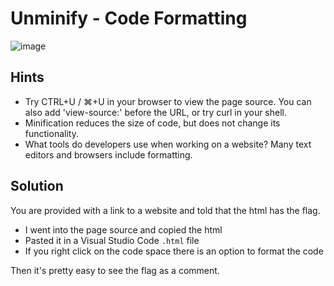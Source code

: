 # Unminify - Code Formatting 
![image](https://github.com/JosephB10/CTF-Writeups/assets/105746932/99c3da67-72b6-47ac-b579-096af71ddcd2)
## Hints 
- Try CTRL+U / ⌘+U in your browser to view the page source. You can also add 'view-source:' before the URL, or try curl <URL> in your shell.
- Minification reduces the size of code, but does not change its functionality.
- What tools do developers use when working on a website? Many text editors and browsers include formatting.
## Solution
You are provided with a link to a website and told that the html has the flag.
- I went into the page source and copied the html
- Pasted it in a Visual Studio Code `.html` file
- If you right click on the code space there is an option to format the code


Then it's pretty easy to see the flag as a comment.

